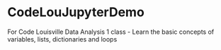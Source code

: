 # CodeLouJupyterDemo
For Code Louisville Data Analysis 1 class - Learn the basic concepts of variables, lists, dictionaries and loops
